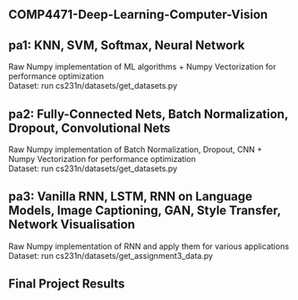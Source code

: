 ## COMP4471-Deep-Learning-Computer-Vision

## pa1: KNN, SVM, Softmax, Neural Network
  Raw Numpy implementation of ML algorithms + Numpy Vectorization for performance optimization </br>
  Dataset: run cs231n/datasets/get_datasets.py

## pa2: Fully-Connected Nets, Batch Normalization, Dropout, Convolutional Nets
  Raw Numpy implementation of Batch Normalization, Dropout, CNN + Numpy Vectorization for performance optimization </br>
  Dataset: run cs231n/datasets/get_datasets.py
  
## pa3: Vanilla RNN, LSTM, RNN on Language Models, Image Captioning, GAN, Style Transfer, Network Visualisation
  Raw Numpy implementation of RNN and apply them for various applications </br>
  Dataset: run cs231n/datasets/get_assignment3_data.py

## Final Project Results
